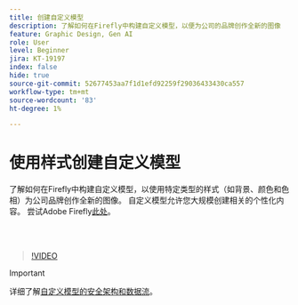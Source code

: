```yaml
---
title: 创建自定义模型
description: 了解如何在Firefly中构建自定义模型，以便为公司的品牌创作全新的图像
feature: Graphic Design, Gen AI
role: User
level: Beginner
jira: KT-19197
index: false
hide: true
source-git-commit: 52677453aa7f1d1efd92259f29036433430ca557
workflow-type: tm+mt
source-wordcount: '83'
ht-degree: 1%

---
```


# 使用样式创建自定义模型

了解如何在Firefly中构建自定义模型，以使用特定类型的样式（如背景、颜色和色相）为公司品牌创作全新的图像。 自定义模型允许您大规模创建相关的个性化内容。 尝试Adobe Firefly[此处](https://firefly.adobe.com/)。

<br> 

>[!VIDEO](https://video.tv.adobe.com/v/3474931?quality=12&learn=on&hidetitle=true)

>[!IMPORTANT]
>
>详细了解[自定义模型的安全架构和数据流](https://www.adobe.com/content/dam/cc/en/trust-center/ungated/whitepapers/creative-cloud/adobe-firefly-custom-models-security-fact-sheet.pdf)。

